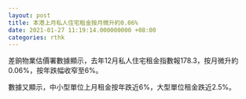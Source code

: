 ```yaml
---
layout: post
title: 本港上月私人住宅租金按月微升約0.06%
date: 2021-01-27 11:19:14.000000000 +08:00
categories: rthk
---
```


差餉物業估價署數據顯示，去年12月私人住宅租金指數報178.3，按月微升約0.06%，按年跌幅收窄至6%。

數據又顯示，中小型單位上月租金按年跌近6%，大型單位租金跌近2.5%。
